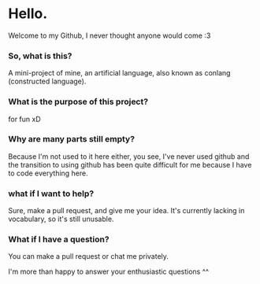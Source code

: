 # Hello.

Welcome to my Github, I never thought anyone would come :3

### So, what is this?
A mini-project of mine, an artificial language, also known as conlang (constructed language).

### What is the purpose of this project?
for fun xD

### Why are many parts still empty?
Because I'm not used to it here either, you see, I've never used github and the transition to using github has been quite difficult for me because I have to code everything here.

### what if I want to help?
Sure, make a pull request, and give me your idea.
It's currently lacking in vocabulary, so it's still unusable.

### What if I have a question?
You can make a pull request or chat me privately.

I'm more than happy to answer your enthusiastic questions ^^
